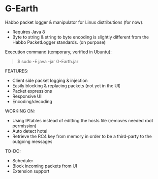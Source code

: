 # G-Earth
Habbo packet logger & manipulator for Linux distributions (for now). 

- Requires Java 8
- Byte to string & string to byte encoding is slightly different from the Habbo PacketLogger standards. (on purpose)

Execution command (temporary, verified in Ubuntu):
> $ sudo -E java -jar G-Earth.jar 



FEATURES:
* Client side packet logging & injection
* Easily blocking & replacing packets (not yet in the UI)
* Packet expressions
* Responsive UI
* Encoding/decoding



WORKING ON:
* Using IPtables instead of editting the hosts file (removes needed root permission)
* Auto detect hotel
* Retrieve the RC4 key from memory in order to be a third-party to the outgoing messages



TO-DO:
* Scheduler
* Block incoming packets from UI
* Extension support

